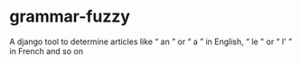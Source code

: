 grammar-fuzzy
=============

A django tool to determine articles like “ an ” or “ a ” in English, “ le " or “ l' ” in French and so on
